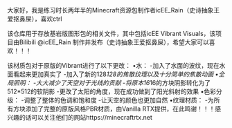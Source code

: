 大家好，我是练习时长两年半的Minecraft资源包制作者icEE_Rain（史诗抽象王爱抠鼻屎），喜欢ctrl

该仓库用于存放基岩版图形包的相关文件，其中包括icEE Vibrant Visuals，该项目由Bilibili @icEE_Rain 制作并发布（史诗抽象王爱抠鼻屎），希望大家可以喜欢！！！

该材质包对于原版的Vibrant进行了以下更改：
•水：
 -加入了水面的波纹，现在水面看起来更加真实了
 -加入了新的128*128的焦散纹理以及十分简单的焦散动画
•全局照明：
 -大大减少了天空对于光线的贡献
 -将原本16*16的方块阴影转化为了512*512的软阴影
 -更改了太阳的角度，现在成功做到了阳光斜射的效果
•色彩分级：
 -调整了整体的色调和饱和度
 -让天空的颜色也更加自然
•纹理材质：
 -为所有方块添加了完整的原版风格PBR材质，由Vanilla RTX提供，在此鸣谢！！！感兴趣的话可以关注他们的网站https://minecraftrtx.net
